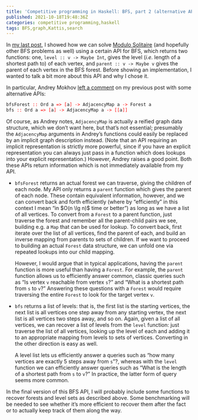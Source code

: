 ```yaml
---
title: 'Competitive programming in Haskell: BFS, part 2 (alternative APIs)'
published: 2021-10-18T19:48:36Z
categories: competitive programming,haskell
tags: BFS,graph,Kattis,search
---
```


<p>In <a href="https://byorgey.wordpress.com/2021/10/14/competitive-programming-in-haskell-bfs-part-1/">my last post</a>, I showed how we can solve <a href="https://open.kattis.com/problems/modulosolitaire">Modulo Solitaire</a> (and hopefully other BFS problems as well) using a certain API for BFS, which returns two functions: one, <code>level :: v -&gt; Maybe Int</code>, gives the level (<em>i.e.</em> length of a shortest path to) of each vertex, and <code>parent :: v -&gt; Maybe v</code> gives the parent of each vertex in the BFS forest. Before showing an implementation, I wanted to talk a bit more about this API and why I chose it.</p>
<p>In particular, Andrey Mokhov <a href="https://byorgey.wordpress.com/2021/10/14/competitive-programming-in-haskell-bfs-part-1/#comment-40054">left a comment</a> on my previous post with some alternative APIs:</p>
<pre class="sourceCode haskell"><code class="sourceCode haskell"><span>bfsForest</span> <span style="color:red;">::</span> <span>Ord</span> <span>a</span> <span style="color:red;">=&gt;</span> <span style="color:red;">[</span><span>a</span><span style="color:red;">]</span> <span style="color:red;">-&gt;</span> <span>AdjacencyMap</span> <span>a</span> <span style="color:red;">-&gt;</span> <span>Forest</span> <span>a</span>
<span>bfs</span> <span style="color:red;">::</span> <span>Ord</span> <span>a</span> <span style="color:red;">=&gt;</span> <span style="color:red;">[</span><span>a</span><span style="color:red;">]</span> <span style="color:red;">-&gt;</span> <span>AdjacencyMap</span> <span>a</span> <span style="color:red;">-&gt;</span> <span style="color:red;">[</span><span style="color:red;">[</span><span>a</span><span style="color:red;">]</span><span style="color:red;">]</span></code></pre>
<p>Of course, as Andrey notes, <code>AdjacencyMap</code> is actually a reified graph data structure, which we don’t want here, but that’s not essential; presumably the <code>AdjacencyMap</code> arguments in Andrey’s functions could easily be replaced by an implicit graph description instead. (Note that an API requiring an implicit representation is strictly more powerful, since if you have an explicit representation you can always just pass in a function which does lookups into your explicit representation.) However, Andrey raises a good point. Both these APIs return information which is not immediately available from my API.</p>
<ul>
<li><p><code>bfsForest</code> returns an actual forest we can traverse, giving the children of each node. My API only returns a <code>parent</code> function which gives the parent of each node. These contain equivalent information, however, and we can convert back and forth efficiently (where by “efficiently” in this context I mean “in $O(n \lg n)$ time or better”) as long as we have a list of all vertices. To convert from a <code>Forest</code> to a parent function, just traverse the forest and remember all the parent-child pairs we see, building e.g. a <code>Map</code> that can be used for lookup. To convert back, first iterate over the list of all vertices, find the parent of each, and build an inverse mapping from parents to sets of children. If we want to proceed to building an actual <code>Forest</code> data structure, we can unfold one via repeated lookups into our child mapping.</p>
<p>However, I would argue that in typical applications, having the <code>parent</code> function is more useful than having a <code>Forest</code>. For example, the <code>parent</code> function allows us to efficiently answer common, classic queries such as “Is vertex <code>v</code> reachable from vertex <code>s</code>?” and “What is a shortest path from <code>s</code> to <code>v</code>?” Answering these questions with a <code>Forest</code> would require traversing the entire <code>Forest</code> to look for the target vertex <code>v</code>.</p></li>
<li><p><code>bfs</code> returns a list of levels: that is, the first list is the starting vertices, the next list is all vertices one step away from any starting vertex, the next list is all vertices two steps away, and so on. Again, given a list of all vertices, we can recover a list of levels from the <code>level</code> function: just traverse the list of all vertices, looking up the level of each and adding it to an appropriate mapping from levels to sets of vertices. Converting in the other direction is easy as well.</p>
<p>A level list lets us efficiently answer a queries such as “how many vertices are exactly 5 steps away from <code>s</code>”?, whereas with the <code>level</code> function we can efficiently answer queries such as “What is the length of a shortest path from <code>s</code> to <code>v</code>?” In practice, the latter form of query seems more common.</p></li>
</ul>
<p>In the final version of this BFS API, I will probably include some functions to recover forests and level sets as described above. Some benchmarking will be needed to see whether it’s more efficient to recover them after the fact or to actually keep track of them along the way.</p>

